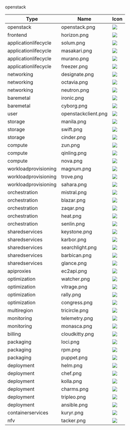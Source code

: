 openstack

Type | Name | Icon
--|--|--
openstack|openstack.png|![](../resources/resources/openstack/openstack.png)
frontend|horizon.png|![](../resources/openstack/frontend/horizon.png)
applicationlifecycle|solum.png|![](../resources/openstack/applicationlifecycle/solum.png)
applicationlifecycle|masakari.png|![](../resources/openstack/applicationlifecycle/masakari.png)
applicationlifecycle|murano.png|![](../resources/openstack/applicationlifecycle/murano.png)
applicationlifecycle|freezer.png|![](../resources/openstack/applicationlifecycle/freezer.png)
networking|designate.png|![](../resources/openstack/networking/designate.png)
networking|octavia.png|![](../resources/openstack/networking/octavia.png)
networking|neutron.png|![](../resources/openstack/networking/neutron.png)
baremetal|ironic.png|![](../resources/openstack/baremetal/ironic.png)
baremetal|cyborg.png|![](../resources/openstack/baremetal/cyborg.png)
user|openstackclient.png|![](../resources/openstack/user/openstackclient.png)
storage|manila.png|![](../resources/openstack/storage/manila.png)
storage|swift.png|![](../resources/openstack/storage/swift.png)
storage|cinder.png|![](../resources/openstack/storage/cinder.png)
compute|zun.png|![](../resources/openstack/compute/zun.png)
compute|qinling.png|![](../resources/openstack/compute/qinling.png)
compute|nova.png|![](../resources/openstack/compute/nova.png)
workloadprovisioning|magnum.png|![](../resources/openstack/workloadprovisioning/magnum.png)
workloadprovisioning|trove.png|![](../resources/openstack/workloadprovisioning/trove.png)
workloadprovisioning|sahara.png|![](../resources/openstack/workloadprovisioning/sahara.png)
orchestration|mistral.png|![](../resources/openstack/orchestration/mistral.png)
orchestration|blazar.png|![](../resources/openstack/orchestration/blazar.png)
orchestration|zaqar.png|![](../resources/openstack/orchestration/zaqar.png)
orchestration|heat.png|![](../resources/openstack/orchestration/heat.png)
orchestration|senlin.png|![](../resources/openstack/orchestration/senlin.png)
sharedservices|keystone.png|![](../resources/openstack/sharedservices/keystone.png)
sharedservices|karbor.png|![](../resources/openstack/sharedservices/karbor.png)
sharedservices|searchlight.png|![](../resources/openstack/sharedservices/searchlight.png)
sharedservices|barbican.png|![](../resources/openstack/sharedservices/barbican.png)
sharedservices|glance.png|![](../resources/openstack/sharedservices/glance.png)
apiproxies|ec2api.png|![](../resources/openstack/apiproxies/ec2api.png)
optimization|watcher.png|![](../resources/operations/optimization/watcher.png)
optimization|vitrage.png|![](../resources/operations/optimization/vitrage.png)
optimization|rally.png|![](../resources/operations/optimization/rally.png)
optimization|congress.png|![](../resources/operations/optimization/congress.png)
multiregion|tricircle.png|![](../resources/operations/multiregion/tricircle.png)
monitoring|telemetry.png|![](../resources/operations/monitoring/telemetry.png)
monitoring|monasca.png|![](../resources/operations/monitoring/monasca.png)
billing|cloudkitty.png|![](../resources/operations/billing/cloudkitty.png)
packaging|loci.png|![](../resources/lifecyclemanagement/packaging/loci.png)
packaging|rpm.png|![](../resources/lifecyclemanagement/packaging/rpm.png)
packaging|puppet.png|![](../resources/lifecyclemanagement/packaging/puppet.png)
deployment|helm.png|![](../resources/lifecyclemanagement/deployment/helm.png)
deployment|chef.png|![](../resources/lifecyclemanagement/deployment/chef.png)
deployment|kolla.png|![](../resources/lifecyclemanagement/deployment/kolla.png)
deployment|charms.png|![](../resources/lifecyclemanagement/deployment/charms.png)
deployment|tripleo.png|![](../resources/lifecyclemanagement/deployment/tripleo.png)
deployment|ansible.png|![](../resources/lifecyclemanagement/deployment/ansible.png)
containerservices|kuryr.png|![](../resources/adjacentenablers/containerservices/kuryr.png)
nfv|tacker.png|![](../resources/adjacentenablers/nfv/tacker.png)
